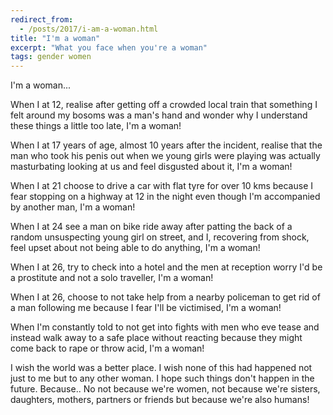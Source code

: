 ```yaml
---
redirect_from:
  - /posts/2017/i-am-a-woman.html
title: "I'm a woman"
excerpt: "What you face when you're a woman"
tags: gender women
---
```


I'm a woman...

When I at 12, realise after getting off a crowded local train that something I felt around my bosoms was a man's hand 
and wonder why I understand these things a little too late, I'm a woman!

When I at 17 years of age, almost 10 years after the incident, realise that the man who took his penis out when we young 
girls were playing was actually masturbating looking at us and feel disgusted about it, I'm a woman!

When I at 21 choose to drive a car with flat tyre for over 10 kms because I fear stopping on a highway at 12 in the 
night even though I'm accompanied by another man, I'm a woman!

When I at 24 see a man on bike ride away after patting the back of a random unsuspecting young girl on street, and I, 
recovering from shock, feel upset about not being able to do anything, I'm a woman!

When I at 26, try to check into a hotel and the men at reception worry I'd be a prostitute and not a solo traveller, 
I'm a woman!

When I at 26, choose to not take help from a nearby policeman to get rid of a man following me because I fear I'll be 
victimised, I'm a woman!

When I'm constantly told to not get into fights with men who eve tease and instead walk away to a safe place without 
reacting because they might come back to rape or throw acid, I'm a woman!
                
I wish the world was a better place. I wish none of this had happened not just to me but to any other woman. I hope such
things don't happen in the future. Because.. No not because we're women, not because we're sisters, daughters, mothers, 
partners or friends but because we're also humans!
                
